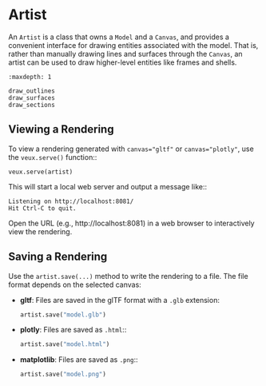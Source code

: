 # Artist

An ``Artist`` is a class that owns a `Model` and a `Canvas`, and provides a convenient interface for drawing 
entities associated with the model. That is, rather than manually drawing lines and surfaces
through the `Canvas`, an artist can be used to draw higher-level entities like frames and shells.

```{toctree}
:maxdepth: 1

draw_outlines
draw_surfaces
draw_sections
```


## Viewing a Rendering

To view a rendering generated with `canvas="gltf"` or `canvas="plotly"`, use the `veux.serve()` function::

    veux.serve(artist)

This will start a local web server and output a message like::

    Listening on http://localhost:8081/
    Hit Ctrl-C to quit.

Open the URL (e.g., http://localhost:8081) in a web browser to interactively view the rendering.

## Saving a Rendering

Use the `artist.save(...)` method to write the rendering to a file. The file format depends on the selected canvas:

- **gltf**: Files are saved in the glTF format with a `.glb` extension:
  ```python
  artist.save("model.glb")
  ```

- **plotly**: Files are saved as `.html`::
  ```python
  artist.save("model.html")
  ```

- **matplotlib**: Files are saved as `.png`::
  ```python
  artist.save("model.png")
  ```
